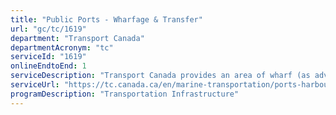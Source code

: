 ```yaml
---
title: "Public Ports - Wharfage & Transfer"
url: "gc/tc/1619"
department: "Transport Canada"
departmentAcronym: "tc"
serviceId: "1619"
onlineEndtoEnd: 1
serviceDescription: "Transport Canada provides an area of wharf (as advertised) to move goods in a safe and efficient manner while protecting the environment"
serviceUrl: "https://tc.canada.ca/en/marine-transportation/ports-harbours-anchorages/charges-services-public-ports-owned-transport-canada#wharfage"
programDescription: "Transportation Infrastructure"
---
```

